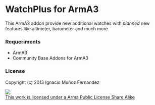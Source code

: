 WatchPlus for ArmA3
============

This ArmA3 addon provide new additional watches with *planned* new features
like altimeter, barometer and much more


### Requeriments

- ArmA3
- Community Base Addons for ArmA3


### License
Copyright (c) 2013 Ignacio Muñoz Fernandez

<a rel="license" href="http://www.bistudio.com/licenses/arma-public-license" target="_blank" >
   <img src="http://www.bistudio.com/license-icons/small/APL-SA.png" >
   <br>
   This work is licensed under a Arma Public License Share Alike
</a>
